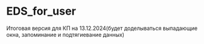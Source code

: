 # EDS_for_user

Итоговая версия для КП на 13.12.2024(будет доделываться выпадающие окна, запоминание и подтягиевание данных)

